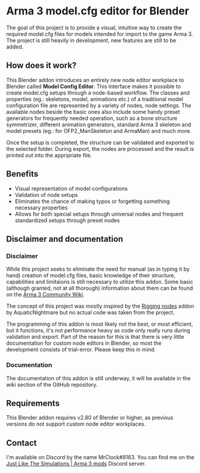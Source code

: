 # Arma 3 model.cfg editor for Blender

The goal of this project is to provide a visual, intuitive way to create the required model.cfg files for models intended for import to the game Arma 3.
The project is still heavily in development, new features are still to be added.

## How does it work?

This Blender addon introduces an entirely new node editor workplace to Blender called **Model Config Editor**. This interface makes it possible to create model.cfg setups through a node-based workflow. The classes and properties (eg.: skeletons, model, animations etc.) of a traditional model configuration file are represented by a variety of nodes, node settings. The available nodes beside the basic ones also include some handy preset generators for frequently needed operation, such as a bone structure symmetrizer, different animation generators, standard Arma 3 skeleton and model presets (eg.: for OFP2_ManSkeleton and ArmaMan) and much more.

Once the setup is completed, the structure can be validated and exported to the selected folder. During export, the nodes are processed and the result is printed out into the appripriate file.

## Benefits
- Visual representation of model configurations
- Validation of node setups
- Eliminates the chance of making typos or forgetting something necessary properties
- Allows for both special setups through universal nodes and frequent standardized setups through preset nodes

## Disclaimer and documentation
### Disclaimer
While this project seeks to eliminate the need for manual (as in typing it by hand) creation of model.cfg files, basic knowledge of their structure, capabilities and limitaions is still necessary to utilize this addon. Some basic (although granted, not at all thorough) information about them can be found on the [Arma 3 Community Wiki](https://community.bistudio.com/wiki/Model_Config).

The concept of this project was mostly inspired by the [Rigging nodes](https://gitlab.com/AquaticNightmare/rigging_nodes/-/releases) addon by AquaticNightmare but no actual code was taken from the project.

The programming of this addon is most likely not the best, or most efficient, but it functions, it's not performance heavy as code only really runs during validation and export. Part of the reason for this is that there is very little documentation for custom node editors in Blender, so most the development consists of trial-error. Please keep this in mind.

### Documentation
The documentation of this addon is still underway, it will be available in the wiki section of the GitHub repository.

## Requirements
This Blender addon requires v2.80 of Blender or higher, as previous versions do not support custom node editor workplaces.

## Contact
I'm available on Discord by the name MrClock#8163. You can find me on the [Just Like The Simulations | Arma 3 mods](https://discord.gg/KQSBDF3) Discord server.
